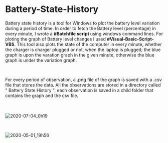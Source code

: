 # Battery-State-History
Battery state history is a tool for Windows to plot the battery level variation during a period of time.
In order to fetch the Battery level (percentage) in every minute, I wrote a <b> #Batchfile script </b> using windows command lines. 
For ploting the graph of Battery level changes I used <b>#Visual-Basic-Script-VBS</b>.
This tool also plots the state of the computer in every minute, whether the charger is charger plugged or not, when the laptop is plugged; the blue graph is upon the varation graph in the given minute, otherwise the blue graph is under the variation graph.

<br>

For every period of observation, a .png file of the graph is saved with a .csv file that stores the data. All the observations are stored in a directory called " Battery State History ", each observation is saved in a child folder that contains the graph and the csv file.    

<br><br>
![2020-07-04_0h19](https://user-images.githubusercontent.com/38439929/127409633-b3ec21ea-1878-463e-bc69-358ee44a5ed6.png)

<br>

![2020-05-01_19h56](https://user-images.githubusercontent.com/38439929/127410384-a4067bd6-c56a-4ff0-83d7-4556f9293194.png)

